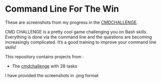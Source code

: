 # Command Line For The Win

These are screenshots from my progress in the [CMDCHALLENGE](https://cmdchallenge.com/). 

CMD CHALLENGE is a pretty cool game challenging you on Bash skills. Everything is done via the command line and the questions are becoming increasingly complicated. It’s a good training to improve your command line skills!

This repository contains projects from :
- The [cmdchallenge](https://cmdchallenge.com/) with 28 tasks

I have provided the screenshots in .png format
